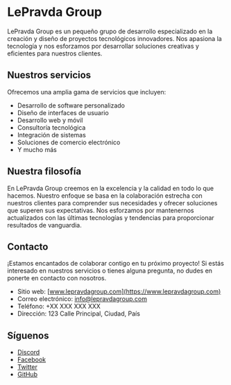 # LePravda Group

LePravda Group es un pequeño grupo de desarrollo especializado en la creación y diseño de proyectos tecnológicos innovadores. Nos apasiona la tecnología y nos esforzamos por desarrollar soluciones creativas y eficientes para nuestros clientes.

## Nuestros servicios

Ofrecemos una amplia gama de servicios que incluyen:

- Desarrollo de software personalizado
- Diseño de interfaces de usuario
- Desarrollo web y móvil
- Consultoría tecnológica
- Integración de sistemas
- Soluciones de comercio electrónico
- Y mucho más

## Nuestra filosofía

En LePravda Group creemos en la excelencia y la calidad en todo lo que hacemos. Nuestro enfoque se basa en la colaboración estrecha con nuestros clientes para comprender sus necesidades y ofrecer soluciones que superen sus expectativas. Nos esforzamos por mantenernos actualizados con las últimas tecnologías y tendencias para proporcionar resultados de vanguardia.

## Contacto

¡Estamos encantados de colaborar contigo en tu próximo proyecto! Si estás interesado en nuestros servicios o tienes alguna pregunta, no dudes en ponerte en contacto con nosotros.

- Sitio web: [www.lepravdagroup.com](https://www.lepravdagroup.com)
- Correo electrónico: info@lepravdagroup.com
- Teléfono: +XX XXX XXX XXX
- Dirección: 123 Calle Principal, Ciudad, País

## Síguenos

- [Discord](https://discord.gg/0kimAmMCeXGXuzNF)
- [Facebook](https://www.facebook.com/lepravdagroup)
- [Twitter](https://twitter.com/lepravdagroup)
- [GitHub](https://github.com/lepravda-group)
